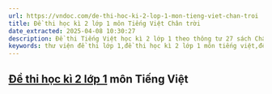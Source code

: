 ```yaml
---
url: https://vndoc.com/de-thi-hoc-ki-2-lop-1-mon-tieng-viet-chan-troi
title: Đề thi học kì 2 lớp 1 môn Tiếng Việt Chân trời
date_extracted: 2025-04-08 10:30:27
description: Đề thi Tiếng Việt học kì 2 lớp 1 theo thông tư 27 sách Chân trời có đáp án kèm theo sẽ được thư viện đề thi và kiểm tra VnDoc cập nhật nhanh nhất.
keywords: thư viện đề thi lớp 1,đề thi học kì 2 lớp 1 môn tiếng việt,đề thi học kì 2 lớp 1,de thi hoc ki 2 lop 1,đề thi học kì 2 lớp 1,de thi hoc ki 2 lop 1 mon tiếng việt,đề thi học kì 2 lớp 1 theo thông tư 27,đề thi học kì 2 lớp 1 Chân trời,đề thi học kì 2
---
```


## [Đề thi học kì 2 lớp 1](<https://vndoc.com/de-thi-hoc-ki-2-lop1>) môn Tiếng Việt
